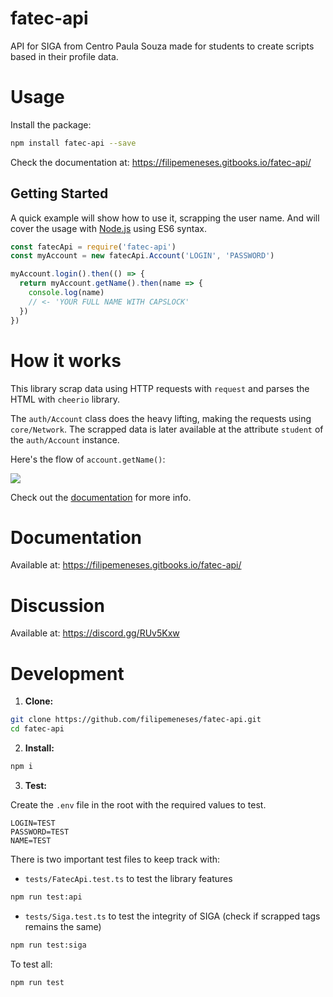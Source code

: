 # fatec-api

API for SIGA from Centro Paula Souza made for students to create scripts based in their profile data.

# Usage

Install the package:

```sh
npm install fatec-api --save
```

Check the documentation at: https://filipemeneses.gitbooks.io/fatec-api/

## Getting Started

A quick example will show how to use it, scrapping the user name. And will cover the usage with [Node.js](https://nodejs.org/en/) using ES6 syntax.

```js
const fatecApi = require('fatec-api')
const myAccount = new fatecApi.Account('LOGIN', 'PASSWORD')

myAccount.login().then(() => {
  return myAccount.getName().then(name => {
    console.log(name)
    // <- 'YOUR FULL NAME WITH CAPSLOCK'
  })
})
```

# How it works

This library scrap data using HTTP requests with `request` and parses the HTML with `cheerio` library.

The `auth/Account` class does the heavy lifting, making the requests using `core/Network`. The scrapped data is later available at the attribute `student` of the `auth/Account` instance.

Here's the flow of `account.getName()`:

![](https://cdn.rawgit.com/filipemeneses/fatec-api-doc/cf3a990f/assets/requests.svg)


Check out the [documentation](https://filipemeneses.gitbooks.io/fatec-api/) for more info.

# Documentation

Available at: https://filipemeneses.gitbooks.io/fatec-api/

# Discussion

Available at: https://discord.gg/RUv5Kxw

# Development

1. **Clone:**
```sh
git clone https://github.com/filipemeneses/fatec-api.git
cd fatec-api
```
2. **Install:**
```sh
npm i
```
3. **Test:**

  Create the `.env` file in the root with the required values to test.
  ```
  LOGIN=TEST
  PASSWORD=TEST
  NAME=TEST
  ```

  There is two important test files to keep track with:

  - `tests/FatecApi.test.ts` to test the library features
  ```sh
  npm run test:api
  ```

  - `tests/Siga.test.ts` to test the integrity of SIGA (check if scrapped tags remains the same)
  ```sh
  npm run test:siga
  ```

  To test all:
  ```sh
  npm run test
  ```
